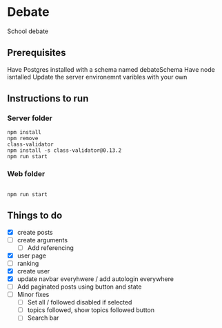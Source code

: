# Debate

School debate

## Prerequisites

Have Postgres installed with a schema named debateSchema
Have node isntalled
Update the server environemnt varibles with your own

## Instructions to run

### Server folder

```
npm install
npm remove
class-validator
npm install -s class-validator@0.13.2
npm run start

```

### Web folder

```

npm run start

```

## Things to do

- [x] create posts
- [ ] create arguments
  - [ ] Add referencing
- [x] user page
- [ ] ranking
- [x] create user
- [x] update navbar everyhwere / add autologin everywhere
- [ ] Add paginated posts using button and state
- [ ] Minor fixes
  - [ ] Set all / followed disabled if selected
  - [ ] topics followed, show topics followed button
  - [ ] Search bar
